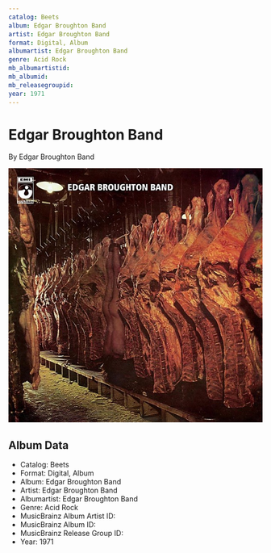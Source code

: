 ```yaml
---
catalog: Beets
album: Edgar Broughton Band
artist: Edgar Broughton Band
format: Digital, Album
albumartist: Edgar Broughton Band
genre: Acid Rock
mb_albumartistid: 
mb_albumid: 
mb_releasegroupid: 
year: 1971
---
```


# Edgar Broughton Band

By Edgar Broughton Band

![](../../assets/beetscovers/Edgar_Broughton_Band-Edgar_Broughton_Band.jpg)

## Album Data

- Catalog: Beets
- Format: Digital, Album
- Album: Edgar Broughton Band
- Artist: Edgar Broughton Band
- Albumartist: Edgar Broughton Band
- Genre: Acid Rock
- MusicBrainz Album Artist ID: 
- MusicBrainz Album ID: 
- MusicBrainz Release Group ID: 
- Year: 1971

